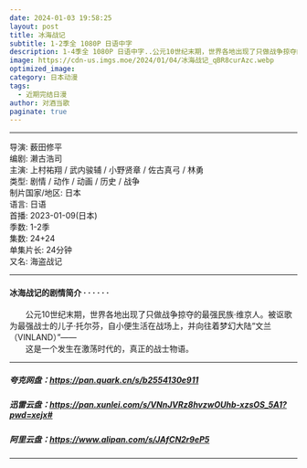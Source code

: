 ```yaml
---
date: 2024-01-03 19:58:25
layout: post
title: 冰海战记
subtitle: 1-2季全 1080P 日语中字
description: 1-4季全 1080P 日语中字..公元10世纪末期，世界各地出现了只做战争掠夺的最强民族·维京人。被讴歌为最强战士的儿子·托尔芬，自小便生活在战场上，并向往着梦幻大陆“文兰”这是一个发生在激荡时代的，真正的战士物语。...
image: https://cdn-us.imgs.moe/2024/01/04/冰海战记_qBR8curAzc.webp
optimized_image: 
category: 日本动漫
tags:
  - 近期完结日漫
author: 对酒当歌
paginate: true
---
```



---

导演: 薮田修平  
编剧: 濑古浩司  
主演: 上村祐翔 / 武内骏辅 / 小野贤章 / 佐古真弓 / 林勇  
类型: 剧情 / 动作 / 动画 / 历史 / 战争  
制片国家/地区: 日本  
语言: 日语  
首播: 2023-01-09(日本)  
季数: 1-2季  
集数: 24+24  
单集片长: 24分钟  
又名: 海盗战记  

---

#### 冰海战记的剧情简介 · · · · · ·

　　公元10世纪末期，世界各地出现了只做战争掠夺的最强民族·维京人。被讴歌为最强战士的儿子·托尔芬，自小便生活在战场上，并向往着梦幻大陆“文兰（VINLAND）”——  
　　这是一个发生在激荡时代的，真正的战士物语。

---

##### 夸克网盘：<https://pan.quark.cn/s/b2554130e911>

##### 迅雷云盘：<https://pan.xunlei.com/s/VNnJVRz8hvzwOUhb-xzsOS_5A1?pwd=xejx#>

##### 阿里云盘：<https://www.alipan.com/s/JAfCN2r9eP5>

---
